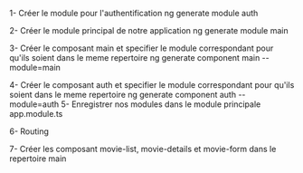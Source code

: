 1- Créer le module pour l'authentification
    ng generate module auth

2- Créer le module principal de notre application
    ng generate module main

3- Créer le composant main et specifier le module correspondant pour qu'ils soient dans le meme repertoire
    ng generate component main --module=main

4- Créer le composant auth et specifier le module correspondant pour qu'ils soient dans le meme repertoire
    ng generate component auth --module=auth
5- Enregistrer nos modules dans le module principale app.module.ts

6- Routing

7- Créer les composant movie-list, movie-details et movie-form dans le repertoire main
